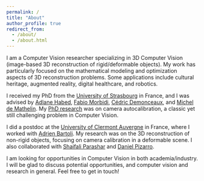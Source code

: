 ```yaml
---
permalink: /
title: "About"
author_profile: true
redirect_from: 
  - /about/
  - /about.html
---
```


I am a Computer Vision researcher specializing in 3D Computer Vision (image-based 3D reconstruction of rigid/deformable objects). My work has particularly focused on the mathematical modeling and optimization aspects of 3D reconstruction problems. Some applications include cultural heritage, augmented reality, digital healthcare, and robotics. 

I received my PhD from the [University of Strasbourg](https://en.unistra.fr) in France, and I was advised by [Adlane Habed](https://habed.weebly.com), [Fabio Morbidi](https://home.mis.u-picardie.fr/~fabio/Index.html), [Cédric Demonceaux](https://sites.google.com/view/cedricdemonceaux/home), and [Michel de Mathelin](https://rdh.icube.unistra.fr/Michel_de_Mathelin_personal_web_page). My [PhD research](https://publication-theses.unistra.fr/public/theses_doctorat/2022/ADLAKHA_Devesh_2022_ED269.pdf) was on camera autocalibration, a classic yet still challenging problem in Computer Vision. 

I did a postdoc at the [University of Clermont Auvergne](https://www.uca.fr/en) in France, where I worked with [Adrien Bartoli](https://encov.ip.uca.fr/ab/). My research was on the 3D reconstruction of non-rigid objects, focusing on camera calibration in a deformable scene. I also collaborated with [Shaifali Parashar](https://shaifaliparashar.github.io) and [Daniel Pizarro](https://www.uah.es/es/estudios/profesor/Daniel-Pizarro-Perez/).

I am looking for opportunities in Computer Vision in both academia/industry. I will be glad to discuss potential opportunities, and computer vision and research in general. Feel free to get in touch!


